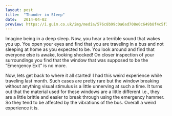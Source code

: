 ```yaml
---
layout: post
title:  "Thunder in Sleep"
date:   2014-04-02
preview: https://i.guim.co.uk/img/media/576c8b99c0a6ad708e0c649b8f4c5f3a38ed1e07/0_40_3543_2126/master/3543.jpg?width=620&quality=85&auto=format&fit=max&s=d380abf6e16f6eca76620016df904356
---
```


Imagine being in a deep sleep. Now, you hear a terrible sound that wakes you up. You open your eyes and find that you are traveling in a bus and not sleeping at home as you expected to be. You look around and find that everyone else is awake, looking shocked! On closer inspection of your surroundings you find that the window that was supposed to be the “Emergency Exit” is no more.

Now, lets get back to where it all started! I had this weird experience while traveling last month. Such cases are pretty rare but the window breaking without anything visual stimulus is a little unnerving at such a time. It turns out that the material used for these windows are a little different i.e., they are a little brittle and easier to break through using the emergency hammer. So they tend to be affected by the vibrations of the bus. Overall a weird experience it is.
